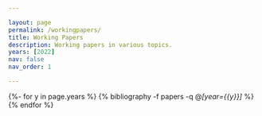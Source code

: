 ```yaml
---

layout: page
permalink: /workingpapers/
title: Working Papers
description: Working papers in various topics.
years: [2022]
nav: false
nav_order: 1

---
```

<!-- _pages/workingpaper.md -->
<div class="publications">

{%- for y in page.years %}
  {% bibliography -f papers -q @*[year={{y}}]* %}
{% endfor %}

</div>
